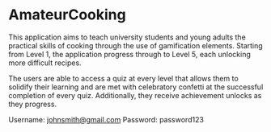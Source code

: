 # AmateurCooking

This application aims to teach university students and young adults the practical skills of cooking through the use of gamification elements. Starting from Level 1, the application progress through to Level 5, each unlocking more difficult recipes. 

The users are able to access a quiz at every level that allows them to solidify their learning and are met with celebratory confetti at the successful completion of every quiz. Additionally, they receive achievement unlocks as they progress. 


Username: johnsmith@gmail.com
Password: password123
